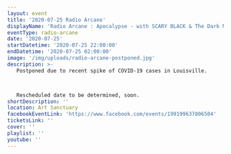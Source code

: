 ```yaml
---
layout: event
title: '2020-07-25 Radio Arcane'
displayName: 'Radio Arcane : Apocalypse - with SCARY BLACK & The Dark Market'
eventType: radio-arcane
date: '2020-07-25'
startDatetime: '2020-07-25 22:00:00'
endDatetime: '2020-07-25 02:00:00'
image: '/img/uploads/radio-arcane-postponed.jpg'
description: >-
   Postponed due to recent spike of COVID-19 cases in Louisville.



   Rescheduled date to be determined, soon.
shortDescription: ''
location: Art Sanctuary
facebookEventLink: 'https://www.facebook.com/events/199199637806504'
ticketsLink: ''
cover: ''
playlist: ''
youtube: ''
---
```

